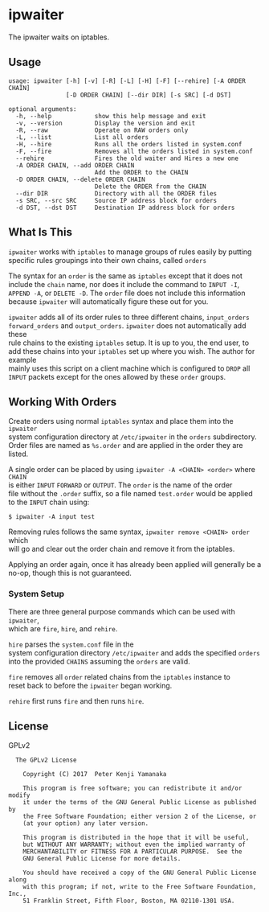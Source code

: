 # ipwaiter

The ipwaiter waits on iptables.

## Usage

```
usage: ipwaiter [-h] [-v] [-R] [-L] [-H] [-F] [--rehire] [-A ORDER CHAIN]
                [-D ORDER CHAIN] [--dir DIR] [-s SRC] [-d DST]

optional arguments:
  -h, --help            show this help message and exit
  -v, --version         Display the version and exit
  -R, --raw             Operate on RAW orders only
  -L, --list            List all orders
  -H, --hire            Runs all the orders listed in system.conf
  -F, --fire            Removes all the orders listed in system.conf
  --rehire              Fires the old waiter and Hires a new one
  -A ORDER CHAIN, --add ORDER CHAIN
                        Add the ORDER to the CHAIN
  -D ORDER CHAIN, --delete ORDER CHAIN
                        Delete the ORDER from the CHAIN
  --dir DIR             Directory with all the ORDER files
  -s SRC, --src SRC     Source IP address block for orders
  -d DST, --dst DST     Destination IP address block for orders
```

## What Is This

`ipwaiter` works with `iptables` to manage groups of rules easily by putting  
specific rules groupings into their own chains, called `orders`

The syntax for an `order` is the same as `iptables` except that it does not  
include the `chain` name, nor does it include the command to `INPUT -I`,  
`APPEND -A`, or `DELETE -D`. The `order` file does not include this information  
because `ipwaiter` will automatically figure these out for you.

`ipwaiter` adds all of its order rules to three different chains, `input_orders`  
`forward_orders` and `output_orders`. `ipwaiter` does not automatically add these  
rule chains to the existing `iptables` setup. It is up to you, the end user, to  
add these chains into your `iptables` set up where you wish. The author for example  
mainly uses this script on a client machine which is configured to `DROP` all  
`INPUT` packets except for the ones allowed by these `order` groups.

## Working With Orders

Create orders using normal `iptables` syntax and place them into the `ipwaiter`  
system configuration directory at `/etc/ipwaiter` in the `orders` subdirectory.  
Order files are named as `%s.order` and are applied in the order they are listed.  

A single order can be placed by using `ipwaiter -A <CHAIN> <order>` where `CHAIN`  
is either `INPUT` `FORWARD` or `OUTPUT`. The `order` is the name of the order  
file without the `.order` suffix, so a file named `test.order` would be applied  
to the `INPUT` chain using:
```
$ ipwaiter -A input test
```

Removing rules follows the same syntax, `ipwaiter remove <CHAIN> order` which  
will go and clear out the order chain and remove it from the iptables.

Applying an order again, once it has already been applied will generally be a  
no-op, though this is not guaranteed.

### System Setup

There are three general purpose commands which can be used with `ipwaiter`,  
which are `fire`, `hire`, and `rehire`.

`hire` parses the `system.conf` file in the  
system configuration directory `/etc/ipwaiter` and adds the specified `orders`  
into the provided `CHAINS` assuming the `orders` are valid.

`fire` removes all `order` related chains from the `iptables` instance to  
reset back to before the `ipwaiter` began working.

`rehire` first runs `fire` and then runs `hire`.


## License

GPLv2

```
  The GPLv2 License

    Copyright (C) 2017  Peter Kenji Yamanaka

    This program is free software; you can redistribute it and/or modify
    it under the terms of the GNU General Public License as published by
    the Free Software Foundation; either version 2 of the License, or
    (at your option) any later version.

    This program is distributed in the hope that it will be useful,
    but WITHOUT ANY WARRANTY; without even the implied warranty of
    MERCHANTABILITY or FITNESS FOR A PARTICULAR PURPOSE.  See the
    GNU General Public License for more details.

    You should have received a copy of the GNU General Public License along
    with this program; if not, write to the Free Software Foundation, Inc.,
    51 Franklin Street, Fifth Floor, Boston, MA 02110-1301 USA.
```
